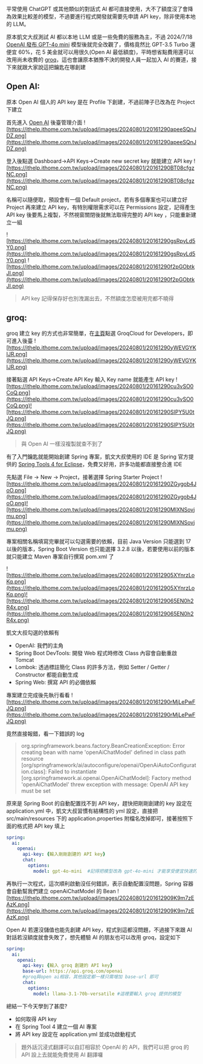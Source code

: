 平常使用 ChatGPT 或其他類似的對話式 AI 都可直接使用，大不了額度沒了會降為效果比較差的模型，不過要進行程式開發就需要先申請 API key，除非使用本地的 LLM。

原本凱文大叔測試 AI 都以本地 LLM 或是一些免費的服務為主，不過 2024/7/18 [OpenAI 發布 GPT-4o mini](https://openai.com/index/gpt-4o-mini-advancing-cost-efficient-intelligence/) 模型後就完全改觀了，價格竟然比 GPT-3.5 Turbo 還便宜 60%，花 5 美金就可以用很久(Open AI 最低額度)，平時想省點費用還可以改用尚未收費的 [groq](https://console.groq.com)，這也會讓原本猶豫不決的開發人員一起加入 AI 的賽道，接下來就跟大家說這把鑰匙在哪創建

## Open AI:

原本 Open AI 個人的 API key 是在 Profile 下創建，不過前陣子已改為在 Project 下建立

首先進入 [Open AI](https://openai.com/) 後臺管理介面
![https://ithelp.ithome.com.tw/upload/images/20240801/20161290apeeSQnJDZ.png](https://ithelp.ithome.com.tw/upload/images/20240801/20161290apeeSQnJDZ.png)

登入後點選 Dashboard→API Keys→Create new secret key 就能建立 API key
![https://ithelp.ithome.com.tw/upload/images/20240801/20161290BT08cfgzNC.png](https://ithelp.ithome.com.tw/upload/images/20240801/20161290BT08cfgzNC.png)


名稱可以隨便取，預設會有一個 Default project，若有多個專案也可以建立好 Project 再來建立 API key，有特別權限需求可以在 Permissions 設定，記得產生 API key 後要馬上複製，不然視窗關閉後就無法取得完整的 API key ，只能重新建立一組

![https://ithelp.ithome.com.tw/upload/images/20240801/20161290gsRpyLd5Y0.png](https://ithelp.ithome.com.tw/upload/images/20240801/20161290gsRpyLd5Y0.png)
![https://ithelp.ithome.com.tw/upload/images/20240801/20161290f2pGObtkJI.png](https://ithelp.ithome.com.tw/upload/images/20240801/20161290f2pGObtkJI.png)

> API key 記得保存好也別洩漏出去，不然額度怎麼被用完都不曉得

## groq:

groq 建立 key 的方式也非常簡單，在[主頁](https://groq.com/)點選 GroqCloud for Developers，即可進入後臺
![https://ithelp.ithome.com.tw/upload/images/20240801/20161290yWEVGYKIJR.png](https://ithelp.ithome.com.tw/upload/images/20240801/20161290yWEVGYKIJR.png)

接著點選 API Keys→Create API Key 輸入 Key name 就能產生 API key
![https://ithelp.ithome.com.tw/upload/images/20240801/20161290cu3vSO0CoQ.png](https://ithelp.ithome.com.tw/upload/images/20240801/20161290cu3vSO0CoQ.png)![https://ithelp.ithome.com.tw/upload/images/20240801/20161290SIPY5U0tJQ.png](https://ithelp.ithome.com.tw/upload/images/20240801/20161290SIPY5U0tJQ.png)

> 與 Open AI 一樣沒複製就查不到了

有了入門鑰匙就能開始創建 Spring 專案，凱文大叔使用的 IDE 是 Spring 官方提供的 [Spring Tools 4 for Eclipse](https://spring.io/tools)，免費又好用，許多功能都直接整合進 IDE

先點選 File → New → Project，接著選擇 Spring Starter Project
![https://ithelp.ithome.com.tw/upload/images/20240801/20161290ZGygob4JoO.png](https://ithelp.ithome.com.tw/upload/images/20240801/20161290ZGygob4JoO.png)![https://ithelp.ithome.com.tw/upload/images/20240801/20161290MlXNSovjmu.png](https://ithelp.ithome.com.tw/upload/images/20240801/20161290MlXNSovjmu.png)


專案相關名稱填寫完畢就可以勾選需要的依賴，目前 Java Version 只能選到 17 以後的版本，Spring Boot Version 也只能選擇 3.2.8 以後，若要使用以前的版本就只能建立 Maven 專案自行撰寫 pom.xml 了

![https://ithelp.ithome.com.tw/upload/images/20240801/201612905XYnrzLoKq.png](https://ithelp.ithome.com.tw/upload/images/20240801/201612905XYnrzLoKq.png)![https://ithelp.ithome.com.tw/upload/images/20240801/2016129065EN0h2R4x.png](https://ithelp.ithome.com.tw/upload/images/20240801/2016129065EN0h2R4x.png)

凱文大叔勾選的依賴有

- OpenAI: 我們的主角
- Spring Boot DevTools: 開發 Web 程式時修改 Class 內容會自動重啟 Tomcat
- Lombok: 透過標註簡化 Class 的許多方法，例如 Setter / Getter / Constructor 都能自動生成
- Spring Web: 撰寫 API 的必備依賴

專案建立完成後先執行看看
![https://ithelp.ithome.com.tw/upload/images/20240801/20161290rMjLePwFJQ.png](https://ithelp.ithome.com.tw/upload/images/20240801/20161290rMjLePwFJQ.png)

竟然直接報錯，看一下錯誤的 log

> org.springframework.beans.factory.BeanCreationException: Error creating bean with name 'openAiChatModel' defined in class path resource [org/springframework/ai/autoconfigure/openai/OpenAiAutoConfiguration.class]: Failed to instantiate [org.springframework.ai.openai.OpenAiChatModel]: Factory method 'openAiChatModel' threw exception with message: OpenAI API key must be set

原來是 Spring Boot 的自動配置找不到 API key，趕快把剛剛創建的 key 設定在 application.yml 中，凱文大叔習慣有結構性的 yml 設定，直接把 src/main/resources 下的 application.properties 附檔名改掉即可，接著按照下面的格式把 API key 填上

```yaml
spring:
  ai:
    openai:
      api-key: {輸入剛剛創建的 API key}
      chat:
        options:
          model: gpt-4o-mini  #記得把模型改為 gpt-4o-mini 才能享受便宜快速的模型
```

再執行一次程式，這次順利啟動沒任何錯誤，表示自動配置沒問題，Spring 容器會自動幫我們建立 openAiChatModel 的 Bean
![https://ithelp.ithome.com.tw/upload/images/20240801/201612909K9m7zEAzK.png](https://ithelp.ithome.com.tw/upload/images/20240801/201612909K9m7zEAzK.png)

Open AI 若還沒儲值也能先創建 API key，程式到這都沒問題，不過接下來跟 AI 對話若沒額度就會失敗了，想先體驗 AI 的朋友也可以改用 groq，設定如下

```yaml
spring:
  ai:
    openai:
      api-key: {輸入 groq 創建的 API key}      
      base-url: https://api.groq.com/openai 
      #groq與open ai相容，其他設定都一樣只需增加 base-url 即可
      chat:
        options:
          model: llama-3.1-70b-versatile #這裡要輸入 groq 提供的模型
```

總結一下今天學到了甚麼?

- 如何取得 API key
- 在 Spring Tool 4 建立一個 AI 專案
- 將 API key 設定在 application.yml 並成功啟動程式

> 題外話沉浸式翻譯可以自訂相容於 OpenAI 的 API，我們可以把 groq 的 API 設上去就能免費使用 AI 翻譯囉
